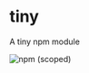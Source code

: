 # tiny
A tiny npm module

![npm (scoped)](https://img.shields.io/npm/v/@pedroeldiablo/tiny?style=for-the-badge)
